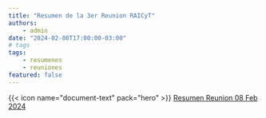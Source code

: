 ```yaml
---
title: "Resumen de la 3er Reunion RAICyT"
authors:
    - admin
date: "2024-02-08T17:00:00-03:00"
# tags
tags: 
    - resumenes 
    - reuniones
featured: false
---
```


{{< icon name="document-text" pack="hero" >}} [Resumen Reunion 08 Feb 2024](Resumen_de_la_3ra_reunión_de_RAICYT.pdf)



